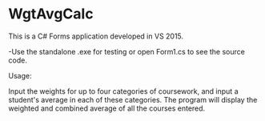 # WgtAvgCalc

This is a C# Forms application developed in VS 2015.

-Use the standalone .exe for testing or open Form1.cs to see the source code.

Usage:

Input the weights for up to four categories of coursework, and input a student's average in each of these categories. The program will display the weighted and combined average of all the courses entered.
